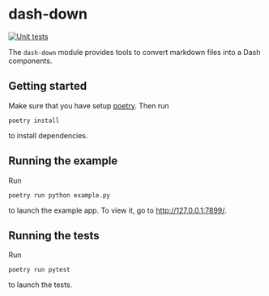 # dash-down

[![Unit tests](https://github.com/emilhe/dash-down/actions/workflows/python-test.yml/badge.svg)](https://github.com/emilhe/dash-down/actions/workflows/python-test.yml)

The `dash-down` module provides tools to convert markdown files into a Dash components.

## Getting started

Make sure that you have setup [poetry](https://python-poetry.org/). Then run

    poetry install

to install dependencies.

## Running the example

Run

    poetry run python example.py

to launch the example app. To view it, go to http://127.0.0.1:7899/.

## Running the tests

Run

    poetry run pytest

to launch the tests.
